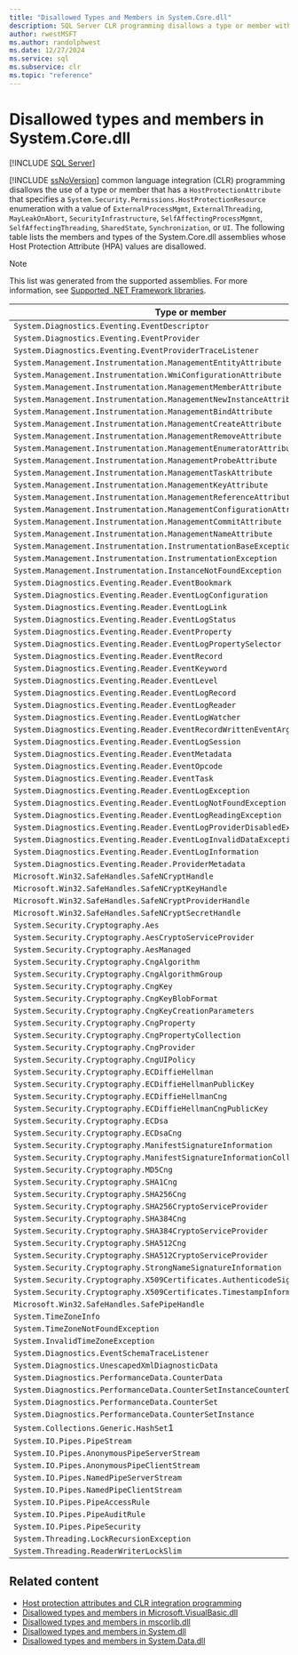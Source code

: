 ```yaml
---
title: "Disallowed Types and Members in System.Core.dll"
description: SQL Server CLR programming disallows a type or member with certain values for the HostProtectionResource enum. This article lists System.Core.dll disallowed values.
author: rwestMSFT
ms.author: randolphwest
ms.date: 12/27/2024
ms.service: sql
ms.subservice: clr
ms.topic: "reference"
---
```

# Disallowed types and members in System.Core.dll

[!INCLUDE [SQL Server](../../includes/applies-to-version/sqlserver.md)]

[!INCLUDE [ssNoVersion](../../includes/ssnoversion-md.md)] common language integration (CLR) programming disallows the use of a type or member that has a `HostProtectionAttribute` that specifies a `System.Security.Permissions.HostProtectionResource` enumeration with a value of `ExternalProcessMgmt`, `ExternalThreading`, `MayLeakOnAbort`, `SecurityInfrastructure`, `SelfAffectingProcessMgmnt`, `SelfAffectingThreading`, `SharedState`, `Synchronization`, or `UI`. The following table lists the members and types of the System.Core.dll assemblies whose Host Protection Attribute (HPA) values are disallowed.

> [!NOTE]  
> This list was generated from the supported assemblies. For more information, see [Supported .NET Framework libraries](../clr-integration/database-objects/supported-net-framework-libraries.md).

| Type or member | HPA values |
| --- | --- |
| `System.Diagnostics.Eventing.EventDescriptor` | `MayLeakOnAbort` |
| `System.Diagnostics.Eventing.EventProvider` | `MayLeakOnAbort` |
| `System.Diagnostics.Eventing.EventProviderTraceListener` | `MayLeakOnAbort` |
| `System.Management.Instrumentation.ManagementEntityAttribute` | `MayLeakOnAbort` |
| `System.Management.Instrumentation.WmiConfigurationAttribute` | `MayLeakOnAbort` |
| `System.Management.Instrumentation.ManagementMemberAttribute` | `MayLeakOnAbort` |
| `System.Management.Instrumentation.ManagementNewInstanceAttribute` | `MayLeakOnAbort` |
| `System.Management.Instrumentation.ManagementBindAttribute` | `MayLeakOnAbort` |
| `System.Management.Instrumentation.ManagementCreateAttribute` | `MayLeakOnAbort` |
| `System.Management.Instrumentation.ManagementRemoveAttribute` | `MayLeakOnAbort` |
| `System.Management.Instrumentation.ManagementEnumeratorAttribute` | `MayLeakOnAbort` |
| `System.Management.Instrumentation.ManagementProbeAttribute` | `MayLeakOnAbort` |
| `System.Management.Instrumentation.ManagementTaskAttribute` | `MayLeakOnAbort` |
| `System.Management.Instrumentation.ManagementKeyAttribute` | `MayLeakOnAbort` |
| `System.Management.Instrumentation.ManagementReferenceAttribute` | `MayLeakOnAbort` |
| `System.Management.Instrumentation.ManagementConfigurationAttribute` | `MayLeakOnAbort` |
| `System.Management.Instrumentation.ManagementCommitAttribute` | `MayLeakOnAbort` |
| `System.Management.Instrumentation.ManagementNameAttribute` | `MayLeakOnAbort` |
| `System.Management.Instrumentation.InstrumentationBaseException` | `MayLeakOnAbort` |
| `System.Management.Instrumentation.InstrumentationException` | `MayLeakOnAbort` |
| `System.Management.Instrumentation.InstanceNotFoundException` | `MayLeakOnAbort` |
| `System.Diagnostics.Eventing.Reader.EventBookmark` | `MayLeakOnAbort` |
| `System.Diagnostics.Eventing.Reader.EventLogConfiguration` | `MayLeakOnAbort` |
| `System.Diagnostics.Eventing.Reader.EventLogLink` | `MayLeakOnAbort` |
| `System.Diagnostics.Eventing.Reader.EventLogStatus` | `MayLeakOnAbort` |
| `System.Diagnostics.Eventing.Reader.EventProperty` | `MayLeakOnAbort` |
| `System.Diagnostics.Eventing.Reader.EventLogPropertySelector` | `MayLeakOnAbort` |
| `System.Diagnostics.Eventing.Reader.EventRecord` | `MayLeakOnAbort` |
| `System.Diagnostics.Eventing.Reader.EventKeyword` | `MayLeakOnAbort` |
| `System.Diagnostics.Eventing.Reader.EventLevel` | `MayLeakOnAbort` |
| `System.Diagnostics.Eventing.Reader.EventLogRecord` | `MayLeakOnAbort` |
| `System.Diagnostics.Eventing.Reader.EventLogReader` | `MayLeakOnAbort` |
| `System.Diagnostics.Eventing.Reader.EventLogWatcher` | `MayLeakOnAbort` |
| `System.Diagnostics.Eventing.Reader.EventRecordWrittenEventArgs` | `MayLeakOnAbort` |
| `System.Diagnostics.Eventing.Reader.EventLogSession` | `MayLeakOnAbort` |
| `System.Diagnostics.Eventing.Reader.EventMetadata` | `MayLeakOnAbort` |
| `System.Diagnostics.Eventing.Reader.EventOpcode` | `MayLeakOnAbort` |
| `System.Diagnostics.Eventing.Reader.EventTask` | `MayLeakOnAbort` |
| `System.Diagnostics.Eventing.Reader.EventLogException` | `MayLeakOnAbort` |
| `System.Diagnostics.Eventing.Reader.EventLogNotFoundException` | `MayLeakOnAbort` |
| `System.Diagnostics.Eventing.Reader.EventLogReadingException` | `MayLeakOnAbort` |
| `System.Diagnostics.Eventing.Reader.EventLogProviderDisabledException` | `MayLeakOnAbort` |
| `System.Diagnostics.Eventing.Reader.EventLogInvalidDataException` | `MayLeakOnAbort` |
| `System.Diagnostics.Eventing.Reader.EventLogInformation` | `MayLeakOnAbort` |
| `System.Diagnostics.Eventing.Reader.ProviderMetadata` | `MayLeakOnAbort` |
| `Microsoft.Win32.SafeHandles.SafeNCryptHandle` | `MayLeakOnAbort` |
| `Microsoft.Win32.SafeHandles.SafeNCryptKeyHandle` | `MayLeakOnAbort` |
| `Microsoft.Win32.SafeHandles.SafeNCryptProviderHandle` | `MayLeakOnAbort` |
| `Microsoft.Win32.SafeHandles.SafeNCryptSecretHandle` | `MayLeakOnAbort` |
| `System.Security.Cryptography.Aes` | `MayLeakOnAbort` |
| `System.Security.Cryptography.AesCryptoServiceProvider` | `MayLeakOnAbort` |
| `System.Security.Cryptography.AesManaged` | `MayLeakOnAbort` |
| `System.Security.Cryptography.CngAlgorithm` | `MayLeakOnAbort` |
| `System.Security.Cryptography.CngAlgorithmGroup` | `MayLeakOnAbort` |
| `System.Security.Cryptography.CngKey` | `MayLeakOnAbort` |
| `System.Security.Cryptography.CngKeyBlobFormat` | `MayLeakOnAbort` |
| `System.Security.Cryptography.CngKeyCreationParameters` | `MayLeakOnAbort` |
| `System.Security.Cryptography.CngProperty` | `MayLeakOnAbort` |
| `System.Security.Cryptography.CngPropertyCollection` | `MayLeakOnAbort` |
| `System.Security.Cryptography.CngProvider` | `MayLeakOnAbort` |
| `System.Security.Cryptography.CngUIPolicy` | `MayLeakOnAbort` |
| `System.Security.Cryptography.ECDiffieHellman` | `MayLeakOnAbort` |
| `System.Security.Cryptography.ECDiffieHellmanPublicKey` | `MayLeakOnAbort` |
| `System.Security.Cryptography.ECDiffieHellmanCng` | `MayLeakOnAbort` |
| `System.Security.Cryptography.ECDiffieHellmanCngPublicKey` | `MayLeakOnAbort` |
| `System.Security.Cryptography.ECDsa` | `MayLeakOnAbort` |
| `System.Security.Cryptography.ECDsaCng` | `MayLeakOnAbort` |
| `System.Security.Cryptography.ManifestSignatureInformation` | `MayLeakOnAbort` |
| `System.Security.Cryptography.ManifestSignatureInformationCollection` | `MayLeakOnAbort` |
| `System.Security.Cryptography.MD5Cng` | `MayLeakOnAbort` |
| `System.Security.Cryptography.SHA1Cng` | `MayLeakOnAbort` |
| `System.Security.Cryptography.SHA256Cng` | `MayLeakOnAbort` |
| `System.Security.Cryptography.SHA256CryptoServiceProvider` | `MayLeakOnAbort` |
| `System.Security.Cryptography.SHA384Cng` | `MayLeakOnAbort` |
| `System.Security.Cryptography.SHA384CryptoServiceProvider` | `MayLeakOnAbort` |
| `System.Security.Cryptography.SHA512Cng` | `MayLeakOnAbort` |
| `System.Security.Cryptography.SHA512CryptoServiceProvider` | `MayLeakOnAbort` |
| `System.Security.Cryptography.StrongNameSignatureInformation` | `MayLeakOnAbort` |
| `System.Security.Cryptography.X509Certificates.AuthenticodeSignatureInformation` | `MayLeakOnAbort` |
| `System.Security.Cryptography.X509Certificates.TimestampInformation` | `MayLeakOnAbort` |
| `Microsoft.Win32.SafeHandles.SafePipeHandle` | `MayLeakOnAbort` |
| `System.TimeZoneInfo` | `MayLeakOnAbort` |
| `System.TimeZoneNotFoundException` | `MayLeakOnAbort` |
| `System.InvalidTimeZoneException` | `MayLeakOnAbort` |
| `System.Diagnostics.EventSchemaTraceListener` | `MayLeakOnAbort` |
| `System.Diagnostics.UnescapedXmlDiagnosticData` | `MayLeakOnAbort` |
| `System.Diagnostics.PerformanceData.CounterData` | `MayLeakOnAbort` |
| `System.Diagnostics.PerformanceData.CounterSetInstanceCounterDataSet` | `MayLeakOnAbort` |
| `System.Diagnostics.PerformanceData.CounterSet` | `MayLeakOnAbort` |
| `System.Diagnostics.PerformanceData.CounterSetInstance` | `MayLeakOnAbort` |
| `System.Collections.Generic.HashSet`1 | `MayLeakOnAbort` |
| `System.IO.Pipes.PipeStream` | `MayLeakOnAbort` |
| `System.IO.Pipes.AnonymousPipeServerStream` | `MayLeakOnAbort` |
| `System.IO.Pipes.AnonymousPipeClientStream` | `MayLeakOnAbort` |
| `System.IO.Pipes.NamedPipeServerStream` | `MayLeakOnAbort` |
| `System.IO.Pipes.NamedPipeClientStream` | `MayLeakOnAbort` |
| `System.IO.Pipes.PipeAccessRule` | `MayLeakOnAbort` |
| `System.IO.Pipes.PipeAuditRule` | `MayLeakOnAbort` |
| `System.IO.Pipes.PipeSecurity` | `MayLeakOnAbort` |
| `System.Threading.LockRecursionException` | `MayLeakOnAbort` |
| `System.Threading.ReaderWriterLockSlim` | `MayLeakOnAbort` |

## Related content

- [Host protection attributes and CLR integration programming](host-protection-attributes-and-clr-integration-programming.md)
- [Disallowed types and members in Microsoft.VisualBasic.dll](disallowed-types-and-members-in-microsoft-visualbasic-dll.md)
- [Disallowed types and members in mscorlib.dll](disallowed-types-and-members-in-mscorlib-dll.md)
- [Disallowed types and members in System.dll](disallowed-types-and-members-in-system-dll.md)
- [Disallowed types and members in System.Data.dll](disallowed-types-and-members-in-system-data-dll.md)
